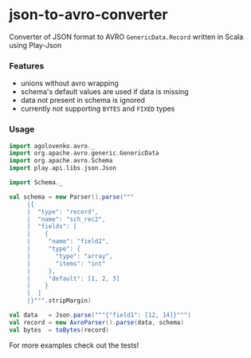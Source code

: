 # json-to-avro-converter
Converter of JSON format to AVRO `GenericData.Record` written in Scala using Play-Json

### Features

* unions without avro wrapping
* schema's default values are used if data is missing
* data not present in schema is ignored
* currently not supporting `BYTES` and `FIXED` types 

### Usage

```scala
import agolovenko.avro._
import org.apache.avro.generic.GenericData
import org.apache.avro.Schema
import play.api.libs.json.Json

import Schema._

val schema = new Parser().parse("""
     |{
     |  "type": "record",
     |  "name": "sch_rec2",
     |  "fields": [
     |    {
     |     "name": "field2", 
     |     "type": {
     |       "type": "array",
     |       "items": "int"
     |     },
     |     "default": [1, 2, 3]
     |    }
     |  ]
     |}""".stripMargin)

val data   = Json.parse("""{"field1": [12, 14]}""")
val record = new AvroParser().parse(data, schema)
val bytes  = toBytes(record)
```
For more examples check out the tests!
